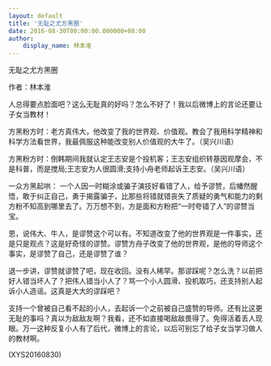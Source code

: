 ```yaml
---
layout: default
title: '无耻之尤方黑圈'
date: 2016-08-30T00:00:00.000000+08:00
author:
    display_name: 林本淮
---
```


无耻之尤方黑圈

作者：林本淮

人总得要点脸面吧？这么无耻真的好吗？怎么不好了！我以后微博上的言论还要让子女当教材！

方黑粉方时：老方真伟大，他改变了我的世界观、价值观。教会了我用科学精神和科学方法看世界，我最佩服这种能改变别人价值观的大牛了。（吴兴川语）

方黑粉方时：倒韩期间我就认定王志安是个投机客；王志安组织转基因观摩会，不是科普，而是搅局;王志安为人很圆滑;支持小舟老师起诉王志安。（吴兴川语）

一众方黑起哄： 一个人因一时糊涂或骗子演技好看错了人，给予谬赞，后幡然醒悟，敢于纠正自己，勇于揭露骗子，比那些将错就错丧失了质疑的勇气和能力的剩方粉不知高到哪里去了。万万想不到，方是面和方粉把“一时夸错了人”的谬赞当宝。

恩，说伟大、牛人，是谬赞这个可以有。不知道改变了他的世界观是一件事实，还是只是观点？这是好奇怪的谬赞。谬赞方舟子改变了他的世界观，是他的导师这个事实，是谬赞了自己，还是谬赞了谁？

退一步讲，谬赞就谬赞了吧，现在收回。没有人稀罕。那谬踩呢？怎么洗？以前把好人错当坏人了？把伟人错当小人了？骂一个小人圆滑、投机取巧，还支持别人起诉小人造谣。这真是大大的谬踩吧？

支持一个曾被自己看不起的小人，去起诉一个之前被自己盛赞的导师。还有比这更无耻的事吗？真以为敌敌友啊？我看，还不如直接喝敌敌畏得了。免得活着丢人现眼。万一这种反复小人有了后代，微博上的言论，以后可别忘了给子女当学习做人的教材啊。

(XYS20160830)

